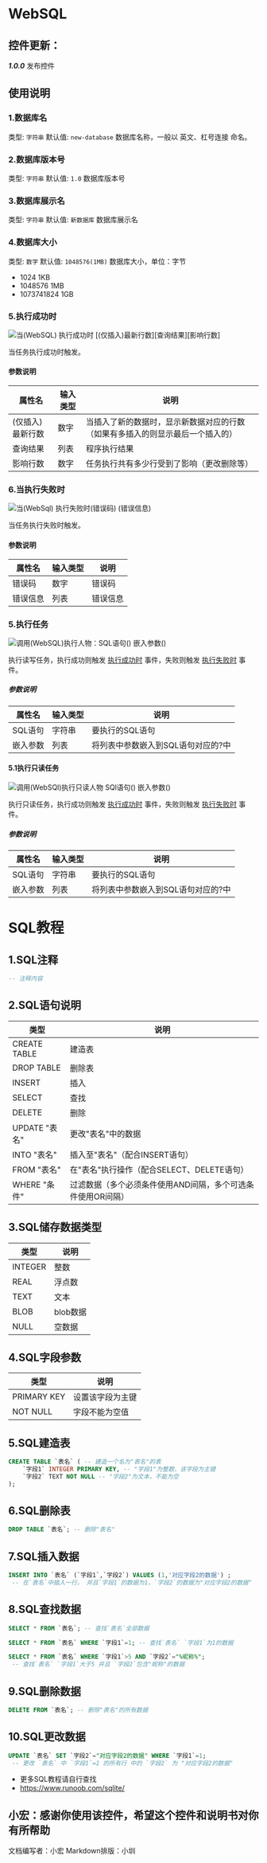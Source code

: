 # WebSQL
## 控件更新：
***1.0.0***
发布控件
## 使用说明
### 1.数据库名
类型: `字符串` 默认值: `new-database`
数据库名称，一般以 英文、杠号连接 命名。
### 2.数据库版本号
类型: `字符串` 默认值: `1.0`
数据库版本号
### 3.数据库展示名
类型: `字符串` 默认值: `新数据库`
数据库展示名
### 4.数据库大小
类型: `数字` 默认值: `1048576(1MB)`
数据库大小，单位：字节
- 1024 1KB
- 1048576 1MB
- 1073741824 1GB
### 5.执行成功时

![当(WebSQL) 执行成功时 [(仅插入)最新行数][查询结果][影响行数]](https://cc.zitzhen.cn/control/WebSQL/images/1.png)

当任务执行成功时触发。

#### 参数说明

|属性名|输入类型|说明|
|---|---|---|
|(仅插入)最新行数|数字|当插入了新的数据时，显示新数据对应的行数（如果有多插入的则显示最后一个插入的）|
|查询结果|列表|程序执行结果|
|影响行数|数字|任务执行共有多少行受到了影响（更改删除等）|

### 6.当执行失败时

![当(WebSql) 执行失败时(错误码) (错误信息)](https://cc.zitzhen.cn/control/WebSQL/images/2.png)

当任务执行失败时触发。

#### 参数说明

|属性名|输入类型|说明|
|---|---|---|
|错误码|数字|错误码|
|错误信息|列表|错误信息|

### 5.执行任务

![调用(WebSQL)执行人物：SQL语句() 嵌入参数()](https://cc.zitzhen.cn/control/WebSQL/images/3.png)

执行读写任务，执行成功则触发 [执行成功时](https://cc.zitzhen.cn/control/WebSQL/images/1.png) 事件，失败则触发 [执行失败时](https://cc.zitzhen.cn/control/WebSQL/images/2.png) 事件。

##### 参数说明
|属性名|输入类型|说明|
|---|---|---|
|SQL语句|字符串|要执行的SQL语句|
|嵌入参数|列表|将列表中参数嵌入到SQL语句对应的?中|

#### 5.1执行只读任务

![调用(WebSQl)执行只读人物 SQl语句() 嵌入参数()](https://cc.zitzhen.cn/control/WebSQL/images/4.png)

执行只读任务，执行成功则触发 [执行成功时](https://cc.zitzhen.cn/control/WebSQL/images/1.png) 事件，失败则触发 [执行失败时](https://cc.zitzhen.cn/control/WebSQL/images/2.png) 事件。

##### 参数说明
|属性名|输入类型|说明|
|---|---|---|
|SQL语句|字符串|要执行的SQL语句|
|嵌入参数|列表|将列表中参数嵌入到SQL语句对应的?中|

# SQL教程
## 1.SQL注释
```sql
-- 注释内容
```
## 2.SQL语句说明
|类型|说明|
|---|---|
|CREATE TABLE|建造表|
|DROP TABLE|删除表|
|INSERT|插入|
|SELECT|查找|
|DELETE|删除|
|UPDATE "表名"|更改"表名"中的数据|
|INTO "表名"|插入至"表名"（配合INSERT语句）|
|FROM "表名"|在"表名"执行操作（配合SELECT、DELETE语句）|
|WHERE "条件"|过滤数据（多个必须条件使用AND间隔，多个可选条件使用OR间隔）|

## 3.SQL储存数据类型
|类型|说明|
|---|---|
|INTEGER|整数|
|REAL|浮点数|
|TEXT|文本|
|BLOB|blob数据|
|NULL|空数据|

## 4.SQL字段参数
|类型|说明|
|---|---|
|PRIMARY KEY|设置该字段为主键|
|NOT NULL|字段不能为空值|

## 5.SQL建造表
```sql
CREATE TABLE `表名` ( -- 建造一个名为"表名"的表
    `字段1` INTEGER PRIMARY KEY, -- "字段1"为整数，该字段为主键
    `字段2` TEXT NOT NULL -- "字段2"为文本，不能为空
);
```
## 6.SQL删除表
```sql
DROP TABLE `表名`; -- 删除"表名"
```
## 7.SQL插入数据
```sql
INSERT INTO `表名` (`字段1`,`字段2`) VALUES (1,'对应字段2的数据') ;
 -- 在`表名`中插入一行， 并且`字段1`的数据为1，`字段2`的数据为"对应字段2的数据"
```
## 8.SQL查找数据
```sql
SELECT * FROM `表名`; -- 查找`表名`全部数据
```
```sql
SELECT * FROM `表名` WHERE `字段1`=1; -- 查找`表名` `字段1`为1的数据
```
```sql
SELECT * FROM `表名` WHERE `字段1`>5 AND `字段2`="%昵称%";
 -- 查找`表名` `字段1`大于5 并且 `字段2`包含"昵称"的数据
```

## 9.SQL删除数据
```sql
DELETE FROM `表名`; -- 删除"表名"的所有数据
```

## 10.SQL更改数据
```sql
UPDATE `表名` SET `字段2`="对应字段2的数据" WHERE `字段1`=1;
 -- 更改 `表名` 中 `字段1`=1 的所有行 中的 `字段2` 为 "对应字段2的数据"
```

- 更多SQL教程请自行查找
- https://www.runoob.com/sqlite/

小宏：感谢你使用该控件，希望这个控件和说明书对你有所帮助
---
文档编写者：小宏
Markdown排版：小圳
